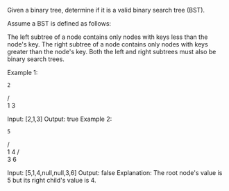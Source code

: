 Given a binary tree, determine if it is a valid binary search tree (BST).

Assume a BST is defined as follows:

The left subtree of a node contains only nodes with keys less than the node's key.
The right subtree of a node contains only nodes with keys greater than the node's key.
Both the left and right subtrees must also be binary search trees.

Example 1:

    2

/ \
 1 3

Input: [2,1,3]
Output: true
Example 2:

    5

/ \
 1 4
/ \
 3 6

Input: [5,1,4,null,null,3,6]
Output: false
Explanation: The root node's value is 5 but its right child's value is 4.
